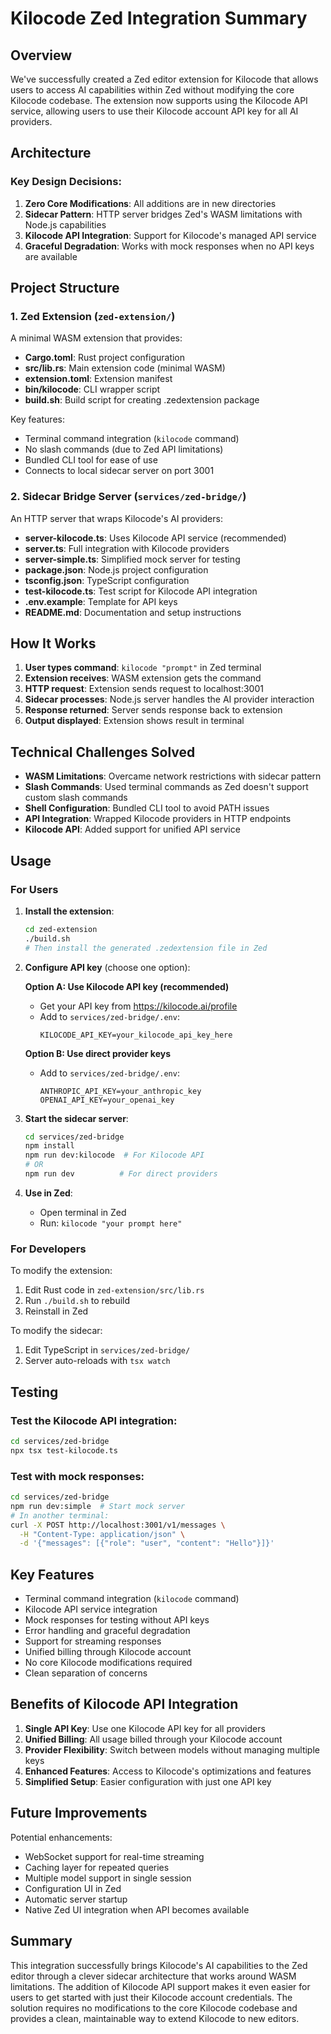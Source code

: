 # Kilocode Zed Integration Summary

## Overview

We've successfully created a Zed editor extension for Kilocode that allows users to access AI capabilities within Zed without modifying the core Kilocode codebase. The extension now supports using the Kilocode API service, allowing users to use their Kilocode account API key for all AI providers.

## Architecture

### Key Design Decisions:

1. **Zero Core Modifications**: All additions are in new directories
2. **Sidecar Pattern**: HTTP server bridges Zed's WASM limitations with Node.js capabilities
3. **Kilocode API Integration**: Support for Kilocode's managed API service
4. **Graceful Degradation**: Works with mock responses when no API keys are available

## Project Structure

### 1. Zed Extension (`zed-extension/`)

A minimal WASM extension that provides:

- **Cargo.toml**: Rust project configuration
- **src/lib.rs**: Main extension code (minimal WASM)
- **extension.toml**: Extension manifest
- **bin/kilocode**: CLI wrapper script
- **build.sh**: Build script for creating .zedextension package

Key features:

- Terminal command integration (`kilocode` command)
- No slash commands (due to Zed API limitations)
- Bundled CLI tool for ease of use
- Connects to local sidecar server on port 3001

### 2. Sidecar Bridge Server (`services/zed-bridge/`)

An HTTP server that wraps Kilocode's AI providers:

- **server-kilocode.ts**: Uses Kilocode API service (recommended)
- **server.ts**: Full integration with Kilocode providers
- **server-simple.ts**: Simplified mock server for testing
- **package.json**: Node.js project configuration
- **tsconfig.json**: TypeScript configuration
- **test-kilocode.ts**: Test script for Kilocode API integration
- **.env.example**: Template for API keys
- **README.md**: Documentation and setup instructions

## How It Works

1. **User types command**: `kilocode "prompt"` in Zed terminal
2. **Extension receives**: WASM extension gets the command
3. **HTTP request**: Extension sends request to localhost:3001
4. **Sidecar processes**: Node.js server handles the AI provider interaction
5. **Response returned**: Server sends response back to extension
6. **Output displayed**: Extension shows result in terminal

## Technical Challenges Solved

- **WASM Limitations**: Overcame network restrictions with sidecar pattern
- **Slash Commands**: Used terminal commands as Zed doesn't support custom slash commands
- **Shell Configuration**: Bundled CLI tool to avoid PATH issues
- **API Integration**: Wrapped Kilocode providers in HTTP endpoints
- **Kilocode API**: Added support for unified API service

## Usage

### For Users

1. **Install the extension**:

    ```bash
    cd zed-extension
    ./build.sh
    # Then install the generated .zedextension file in Zed
    ```

2. **Configure API key** (choose one option):

    **Option A: Use Kilocode API key (recommended)**

    - Get your API key from https://kilocode.ai/profile
    - Add to `services/zed-bridge/.env`:
        ```
        KILOCODE_API_KEY=your_kilocode_api_key_here
        ```

    **Option B: Use direct provider keys**

    - Add to `services/zed-bridge/.env`:
        ```
        ANTHROPIC_API_KEY=your_anthropic_key
        OPENAI_API_KEY=your_openai_key
        ```

3. **Start the sidecar server**:

    ```bash
    cd services/zed-bridge
    npm install
    npm run dev:kilocode  # For Kilocode API
    # OR
    npm run dev          # For direct providers
    ```

4. **Use in Zed**:
    - Open terminal in Zed
    - Run: `kilocode "your prompt here"`

### For Developers

To modify the extension:

1. Edit Rust code in `zed-extension/src/lib.rs`
2. Run `./build.sh` to rebuild
3. Reinstall in Zed

To modify the sidecar:

1. Edit TypeScript in `services/zed-bridge/`
2. Server auto-reloads with `tsx watch`

## Testing

### Test the Kilocode API integration:

```bash
cd services/zed-bridge
npx tsx test-kilocode.ts
```

### Test with mock responses:

```bash
cd services/zed-bridge
npm run dev:simple  # Start mock server
# In another terminal:
curl -X POST http://localhost:3001/v1/messages \
  -H "Content-Type: application/json" \
  -d '{"messages": [{"role": "user", "content": "Hello"}]}'
```

## Key Features

- Terminal command integration (`kilocode` command)
- Kilocode API service integration
- Mock responses for testing without API keys
- Error handling and graceful degradation
- Support for streaming responses
- Unified billing through Kilocode account
- No core Kilocode modifications required
- Clean separation of concerns

## Benefits of Kilocode API Integration

1. **Single API Key**: Use one Kilocode API key for all providers
2. **Unified Billing**: All usage billed through your Kilocode account
3. **Provider Flexibility**: Switch between models without managing multiple keys
4. **Enhanced Features**: Access to Kilocode's optimizations and features
5. **Simplified Setup**: Easier configuration with just one API key

## Future Improvements

Potential enhancements:

- WebSocket support for real-time streaming
- Caching layer for repeated queries
- Multiple model support in single session
- Configuration UI in Zed
- Automatic server startup
- Native Zed UI integration when API becomes available

## Summary

This integration successfully brings Kilocode's AI capabilities to the Zed editor through a clever sidecar architecture that works around WASM limitations. The addition of Kilocode API support makes it even easier for users to get started with just their Kilocode account credentials. The solution requires no modifications to the core Kilocode codebase and provides a clean, maintainable way to extend Kilocode to new editors.
